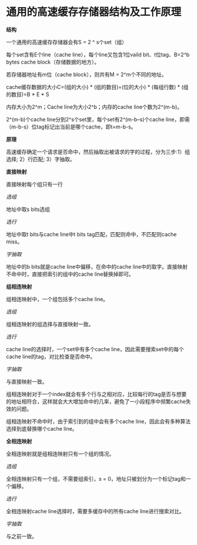 # 通用的高速缓存存储器结构及工作原理

**结构**

一个通用的高速缓存存储器会有S = 2 ^ s个set（组）

每个set含有E个line（cache line），每个line又包含1位vaild bit、t位tag、B=2^b bytes cache block（存储数据的地方）。

若存储器地址有m位（cache block），则共有M = 2^m个不同的地址。

cache缓存数据的大小C=(组的大小) * (组的数目)=(位的大小) * (每组行数) * (组的数目)=B * E * S

内存大小为2^m；Cache line为大小2^b；内存的cache line个数为2^(m-b)。

2^(m-b)个cache line分到2^s个set里，每个set有2^(m-b–s)个cache line，即需（m-b-s）位tag标记出当前是哪个cache，即t=m-b-s。 

**原理**

高速缓存确定一个请求是否命中，然后抽取出被请求的字的过程，分为三步:1）组选择; 2）行匹配; 3）字抽取。

  **直接映射**

  直接映射每个组只有一行
  
  
  *选组*

地址中取s bits选组


  *选行*

地址中取t bits与cache line中t bits tag匹配，匹配则命中，不匹配则cache miss。


  *字抽取*

地址中的b bits就是cache line中偏移，在命中的cache line中的取字。直接映射不命中时，直接把索引的组中的cache line替换掉即可。

  **组相连映射**
  
  组相连映射中，一个组包括多个cache line。
  
  
 *选组*

组相连映射的组选择与直接映射一致。


 *选行*

cache line的选择时，一个set中有多个cache line，因此需要搜索set中的每个cache line的tag，对比检查是否命中。


 *字抽取*

与直接映射一致。

组相连映射对于一个index就会有多个行与之相对应，比较每行的tag是否与想要的地址相符合，这样就会大大增加命中的几率，避免了一小段程序中频繁cache失效的问题。

组相连映射不命中时，由于索引到的组中会有多个cache line，因此会有多种算法选择到底替换哪个cache line。


 **全相连映射**
 
 全相连映射就是组相连映射只有一个组的情况。


  *选组*

全相连映射只有一个组，不需要组索引，s = 0，地址只被划分为一个标记tag和一个偏移。


  *选行*

全相连映射cache line选择时，需要多缓存中的所有cache line进行搜索对比。


  *字抽取*

与之前一致。
